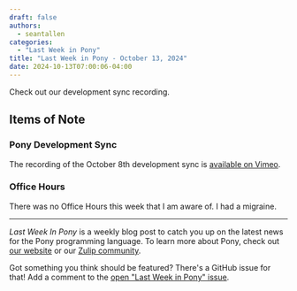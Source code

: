 ```yaml
---
draft: false
authors:
  - seantallen
categories:
  - "Last Week in Pony"
title: "Last Week in Pony - October 13, 2024"
date: 2024-10-13T07:00:06-04:00
---
```


Check out our development sync recording.

<!-- more -->

## Items of Note

### Pony Development Sync

The recording of the October 8th development sync is [available on Vimeo](https://vimeo.com/1017747561).

### Office Hours

There was no Office Hours this week that I am aware of. I had a migraine.

---

_Last Week In Pony_ is a weekly blog post to catch you up on the latest news for the Pony programming language. To learn more about Pony, check out [our website](https://ponylang.io) or our [Zulip community](https://ponylang.zulipchat.com).

Got something you think should be featured? There's a GitHub issue for that! Add a comment to the [open "Last Week in Pony" issue](https://github.com/ponylang/ponylang.github.io/issues?q=is%3Aissue+is%3Aopen+label%3Alast-week-in-pony).

